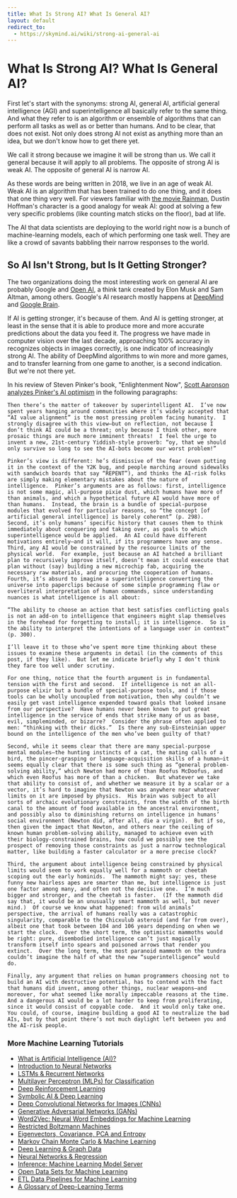 ```yaml
---
title: What Is Strong AI? What Is General AI?
layout: default
redirect_to:
  - https://skymind.ai/wiki/strong-ai-general-ai
---
```


# What Is Strong AI? What Is General AI?

First let's start with the synonyms: strong AI, general AI, artificial general intelligence (AGI) and superintelligence all basically refer to the same thing. And what they refer to is an algorithm or ensemble of algorithms that can perform all tasks as well as or better than humans. And to be clear, that does not exist. Not only does strong AI not exist as anything more than an idea, but we don't know how to get there yet. 

We call it strong because we imagine it will be strong than us. We call it general because it will apply to all problems. The opposite of strong AI is weak AI. The opposite of general AI is narrow AI. 

As these words are being written in 2018, we live in an age of weak AI. Weak AI is an algorithm that has been trained to do one thing, and it does that one thing very well. For viewers familiar with [the movie Rainman](http://www.imdb.com/title/tt0095953/), Dustin Hoffman's character is a good analogy for weak AI: good at solving a few very specific problems (like counting match sticks on the floor), bad at life. 

The AI that data scientists are deploying to the world right now is a bunch of machine-learning models, each of which performing one task well. They are like a crowd of savants babbling their narrow responses to the world. 

## So AI Isn't Strong, but Is It Getting Stronger?

The two organizations doing the most interesting work on general AI are probably Google and [Open AI](https://openai.com/), a think tank created by Elon Musk and Sam Altman, among others. Google's AI research mostly happens at [DeepMind](https://deepmind.com/blog/) and [Google Brain](https://research.googleblog.com/). 

If AI is getting stronger, it's because of them. And AI is getting stronger, at least in the sense that it is able to produce more and more accurate predictions about the data you feed it. The progress we have made in computer vision over the last decade, approaching 100% accuracy in recognizes objects in images correctly, is one indicator of increasingly strong AI. The ability of DeepMind algorithms to win more and more games, and to transfer learning from one game to another, is a second indication. But we're not there yet. 

In his review of Steven Pinker's book, "Enlightenment Now", [Scott Aaronson analyzes Pinker's AI optimism](https://www.scottaaronson.com/blog/?p=3654) in the following paragraphs:

```
Then there’s the matter of takeover by superintelligent AI.  I’ve now spent years hanging around communities where it’s widely accepted that “AI value alignment” is the most pressing problem facing humanity.  I strongly disagree with this view—but on reflection, not because I don’t think AI could be a threat; only because I think other, more prosaic things are much more imminent threats!  I feel the urge to invent a new, 21st-century Yiddish-style proverb: “oy, that we should only survive so long to see the AI-bots become our worst problem!”

Pinker’s view is different: he’s dismissive of the fear (even putting it in the context of the Y2K bug, and people marching around sidewalks with sandwich boards that say “REPENT”), and thinks the AI-risk folks are simply making elementary mistakes about the nature of intelligence.  Pinker’s arguments are as follows: first, intelligence is not some magic, all-purpose pixie dust, which humans have more of than animals, and which a hypothetical future AI would have more of than humans.  Instead, the brain is a bundle of special-purpose modules that evolved for particular reasons, so “the concept [of artificial general intelligence] is barely coherent” (p. 298).  Second, it’s only humans’ specific history that causes them to think immediately about conquering and taking over, as goals to which superintelligence would be applied.  An AI could have different motivations entirely—and it will, if its programmers have any sense.  Third, any AI would be constrained by the resource limits of the physical world.  For example, just because an AI hatched a brilliant plan to recursively improve itself, doesn’t mean it could execute that plan without (say) building a new microchip fab, acquiring the necessary raw materials, and procuring the cooperation of humans.  Fourth, it’s absurd to imagine a superintelligence converting the universe into paperclips because of some simple programming flaw or overliteral interpretation of human commands, since understanding nuances is what intelligence is all about:

“The ability to choose an action that best satisfies conflicting goals is not an add-on to intelligence that engineers might slap themselves in the forehead for forgetting to install; it is intelligence.  So is the ability to interpret the intentions of a language user in context” (p. 300).

I’ll leave it to those who’ve spent more time thinking about these issues to examine these arguments in detail (in the comments of this post, if they like).  But let me indicate briefly why I don’t think they fare too well under scrutiny.

For one thing, notice that the fourth argument is in fundamental tension with the first and second.  If intelligence is not an all-purpose elixir but a bundle of special-purpose tools, and if those tools can be wholly uncoupled from motivation, then why couldn’t we easily get vast intelligence expended toward goals that looked insane from our perspective?  Have humans never been known to put great intelligence in the service of ends that strike many of us as base, evil, simpleminded, or bizarre?  Consider the phrase often applied to men: “thinking with their dicks.”  Is there any sub-Einsteinian upper bound on the intelligence of the men who’ve been guilty of that?

Second, while it seems clear that there are many special-purpose mental modules—the hunting instincts of a cat, the mating calls of a bird, the pincer-grasping or language-acquisition skills of a human—it seems equally clear that there is some such thing as “general problem-solving ability,” which Newton had more of than Roofus McDoofus, and which even Roofus has more of than a chicken.  But whatever we take that ability to consist of, and whether we measure it by a scalar or a vector, it’s hard to imagine that Newton was anywhere near whatever limits on it are imposed by physics.  His brain was subject to all sorts of archaic evolutionary constraints, from the width of the birth canal to the amount of food available in the ancestral environment, and possibly also to diminishing returns on intelligence in humans’ social environment (Newton did, after all, die a virgin).  But if so, then given the impact that Newton, and others near the ceiling of known human problem-solving ability, managed to achieve even with their biology-constrained brains, how could we possibly see the prospect of removing those constraints as just a narrow technological matter, like building a faster calculator or a more precise clock?

Third, the argument about intelligence being constrained by physical limits would seem to work equally well for a mammoth or cheetah scoping out the early hominids.  The mammoth might say: yes, these funny new hairless apes are smarter than me, but intelligence is just one factor among many, and often not the decisive one.  I’m much bigger and stronger, and the cheetah is faster.  (If the mammoth did say that, it would be an unusually smart mammoth as well, but never mind.)  Of course we know what happened: from wild animals’ perspective, the arrival of humans really was a catastrophic singularity, comparable to the Chicxulub asteroid (and far from over), albeit one that took between 104 and 106 years depending on when we start the clock.  Over the short term, the optimistic mammoths would be right: pure, disembodied intelligence can’t just magically transform itself into spears and poisoned arrows that render you extinct.  Over the long term, the most paranoid mammoth on the tundra couldn’t imagine the half of what the new “superintelligence” would do.

Finally, any argument that relies on human programmers choosing not to build an AI with destructive potential, has to contend with the fact that humans did invent, among other things, nuclear weapons—and moreover, for what seemed like morally impeccable reasons at the time.  And a dangerous AI would be a lot harder to keep from proliferating, since it would consist of copyable code.  And it would only take one.  You could, of course, imagine building a good AI to neutralize the bad AIs, but by that point there’s not much daylight left between you and the AI-risk people.
```

### <a name="resources">More Machine Learning Tutorials</a>

* [What is Artificial Intelligence (AI)?](./artificial-intelligence-ai.html)
* [Introduction to Neural Networks](./neuralnet-overview)
* [LSTMs & Recurrent Networks](./lstm)
* [Multilayer Perceptron (MLPs) for Classification](./multilayerperceptron)
* [Deep Reinforcement Learning](./deepreinforcementlearning)
* [Symbolic AI & Deep Learning](./symbolicreasoning)
* [Deep Convolutional Networks for Images (CNNs)](./convolutionalnetwork)
* [Generative Adversarial Networks (GANs)](./generative-adversarial-network)
* [Word2Vec: Neural Word Embeddings for Machine Learning](./word2vec)
* [Restricted Boltzmann Machines](./restrictedboltzmannmachine)
* [Eigenvectors, Covariance, PCA and Entropy](./eigenvector)
* [Markov Chain Monte Carlo & Machine Learning](/markovchainmontecarlo.html)
* [Deep Learning & Graph Data](./graphdata)
* [Neural Networks & Regression](./logistic-regression)
* [Inference: Machine Learning Model Server](./modelserver)
* [Open Data Sets for Machine Learning](./opendata)
* [ETL Data Pipelines for Machine Learning](./datavec)
* [A Glossary of Deep-Learning Terms](./glossary)

